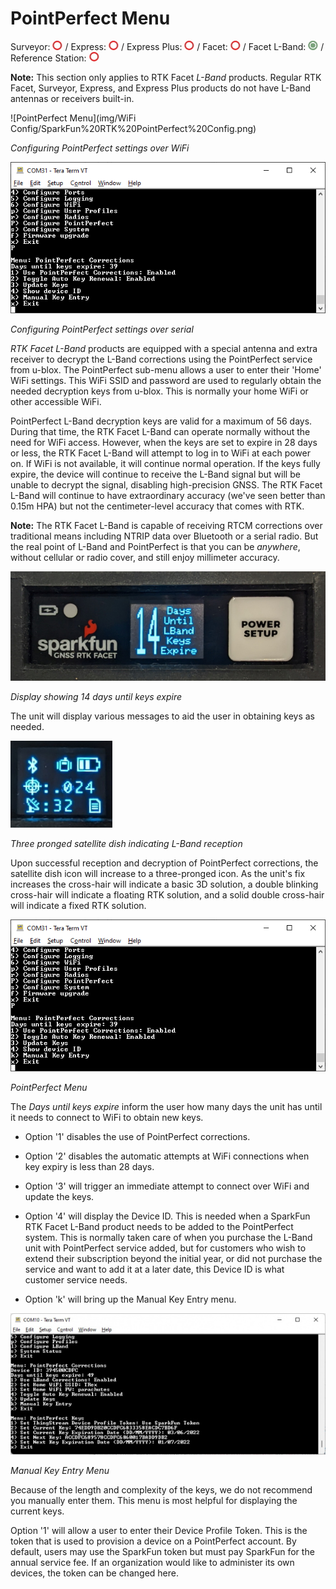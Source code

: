 # PointPerfect Menu

Surveyor: ![Feature Not Supported](img/Icons/RedDot.png) / Express: ![Feature Not Supported](img/Icons/RedDot.png) / Express Plus: ![Feature Not Supported](img/Icons/RedDot.png) / Facet: ![Feature Not Supported](img/Icons/RedDot.png) / Facet L-Band: ![Feature Supported](img/Icons/GreenDot.png) / Reference Station: ![Feature Not Supported](img/Icons/RedDot.png)

**Note:** This section only applies to RTK Facet *L-Band* products. Regular RTK Facet, Surveyor, Express, and Express Plus products do not have L-Band antennas or receivers built-in.

![PointPerfect Menu](img/WiFi Config/SparkFun%20RTK%20PointPerfect%20Config.png)

*Configuring PointPerfect settings over WiFi*

![PointPerfect Menu](img/Terminal/SparkFun%20RTK%20PointPerfect%20Menu.png)

*Configuring PointPerfect settings over serial*

*RTK Facet L-Band* products are equipped with a special antenna and extra receiver to decrypt the L-Band corrections using the PointPerfect service from u-blox. The PointPerfect sub-menu allows a user to enter their 'Home' WiFi settings. This WiFi SSID and password are used to regularly obtain the needed decryption keys from u-blox. This is normally your home WiFi or other accessible WiFi.

PointPerfect L-Band decryption keys are valid for a maximum of 56 days. During that time, the RTK Facet L-Band can operate normally without the need for WiFi access. However, when the keys are set to expire in 28 days or less, the RTK Facet L-Band will attempt to log in to WiFi at each power on. If WiFi is not available, it will continue normal operation. If the keys fully expire, the device will continue to receive the L-Band signal but will be unable to decrypt the signal, disabling high-precision GNSS. The RTK Facet L-Band will continue to have extraordinary accuracy (we've seen better than 0.15m HPA) but not the centimeter-level accuracy that comes with RTK.

**Note:** The RTK Facet L-Band is capable of receiving RTCM corrections over traditional means including NTRIP data over Bluetooth or a serial radio. But the real point of L-Band and PointPerfect is that you can be *anywhere*, without cellular or radio cover, and still enjoy millimeter accuracy.

![Display showing 14 days until Keys Expire](img/Displays/SparkFun_RTK_LBand_DayToExpire.jpg)

*Display showing 14 days until keys expire*

The unit will display various messages to aid the user in obtaining keys as needed.

![Three-pronged satellite dish indicating L-Band reception](img/Displays/SparkFun_RTK_LBand_Indicator.jpg)

*Three pronged satellite dish indicating L-Band reception*

Upon successful reception and decryption of PointPerfect corrections, the satellite dish icon will increase to a three-pronged icon. As the unit's fix increases the cross-hair will indicate a basic 3D solution, a double blinking cross-hair will indicate a floating RTK solution, and a solid double cross-hair will indicate a fixed RTK solution.

![PointPerfect Menu](img/Terminal/SparkFun%20RTK%20PointPerfect%20Menu.png)

*PointPerfect Menu*

The *Days until keys expire* inform the user how many days the unit has until it needs to connect to WiFi to obtain new keys.

* Option '1' disables the use of PointPerfect corrections.

* Option '2' disables the automatic attempts at WiFi connections when key expiry is less than 28 days.

* Option '3' will trigger an immediate attempt to connect over WiFi and update the keys.

* Option '4' will display the Device ID. This is needed when a SparkFun RTK Facet L-Band product needs to be added to the PointPerfect system. This is normally taken care of when you purchase the L-Band unit with PointPerfect service added, but for customers who wish to extend their subscription beyond the initial year, or did not purchase the service and want to add it at a later date, this Device ID is what customer service needs.

* Option 'k' will bring up the Manual Key Entry menu.

![Manual Key Entry menu](img/Terminal/SparkFun_RTK_LBand_ManualKeysA.jpg)

*Manual Key Entry Menu*

Because of the length and complexity of the keys, we do not recommend you manually enter them. This menu is most helpful for displaying the current keys.

Option '1' will allow a user to enter their Device Profile Token. This is the token that is used to provision a device on a PointPerfect account. By default, users may use the SparkFun token but must pay SparkFun for the annual service fee. If an organization would like to administer its own devices, the token can be changed here.

